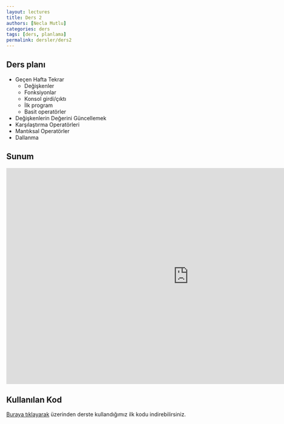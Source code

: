 ```yaml
---
layout: lectures
title: Ders 2
authors: [Necla Mutlu]
categories: ders
tags: [ders, planlama]
permalink: dersler/ders2
---
```


## Ders planı
- Geçen Hafta Tekrar
    - Değişkenler
    - Fonksiyonlar
    - Konsol girdi/çıktı
    - İlk program
    - Basit operatörler
- Değişkenlerin Değerini Güncellemek
- Karşılaştırma Operatörleri
- Mantıksal Operatörler
- Dallanma

## Sunum
<iframe src="https://docs.google.com/presentation/d/e/2PACX-1vSZBZv3CgGntd-i6840rmJlNNFoxTflf7r3M2HNO1nj7h4bE1wW4nKGvT40LgcQ-xB-tDWlfpugPUp4/embed?start=false&loop=false&delayms=3000" frameborder="0" width="960" height="569" allowfullscreen="true" mozallowfullscreen="true" webkitallowfullscreen="true"></iframe>


## Kullanılan Kod
[Buraya tıklayarak](https://drive.google.com/file/d/1Tkt2K9huLCLCENT6Qb51Jgkhjuwph1qO/view?usp=sharing) üzerinden 
derste kullandığımız ilk kodu indirebilirsiniz.
